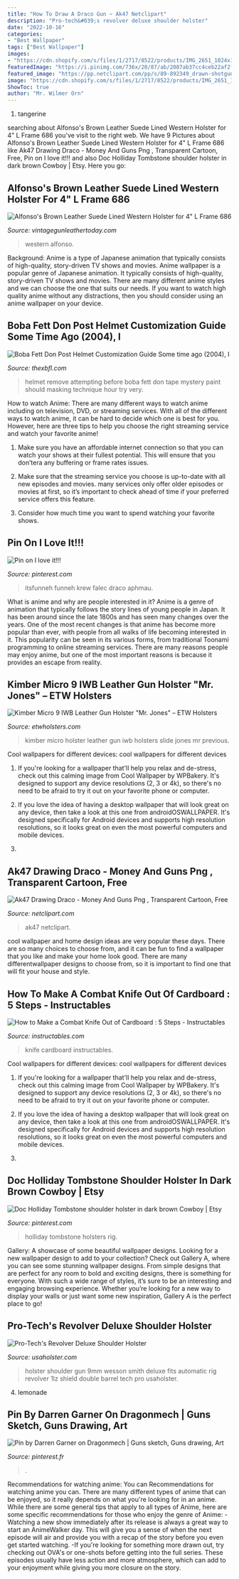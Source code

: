 ```yaml
---
title: "How To Draw A Draco Gun ~ Ak47 Netclipart"
description: "Pro-tech&#039;s revolver deluxe shoulder holster"
date: "2022-10-16"
categories:
- "Best Wallpaper"
tags: ["Best Wallpaper"]
images:
- "https://cdn.shopify.com/s/files/1/2717/8522/products/IMG_2651_1024x1024@2x.JPG?v=1521921856"
featuredImage: "https://i.pinimg.com/736x/20/87/ab/2087ab37cc4ceb22af2f758ecd50d9f7.jpg"
featured_image: "https://pp.netclipart.com/pp/s/89-892349_drawn-shotgun-pencil-draw-a-airsoft-gun.png"
image: "https://cdn.shopify.com/s/files/1/2717/8522/products/IMG_2651_1024x1024@2x.JPG?v=1521921856"
ShowToc: true
author: "Mr. Wilmer Orn"
---
```



1. tangerine 

	

		
searching about Alfonso&#039;s Brown Leather Suede Lined Western Holster for 4&quot; L Frame 686 you've visit to the right web. We have 9 Pictures about Alfonso&#039;s Brown Leather Suede Lined Western Holster for 4&quot; L Frame 686 like Ak47 Drawing Draco - Money And Guns Png , Transparent Cartoon, Free, Pin on I love it!!! and also Doc Holliday Tombstone shoulder holster in dark brown Cowboy | Etsy. Here you go:
		
    
## Alfonso&#039;s Brown Leather Suede Lined Western Holster For 4&quot; L Frame 686

<img loading=lazy src="https://cdn.shopify.com/s/files/1/0277/7818/7346/products/s-l1600-2020_53e4980a-09c9-4979-a88e-a6a8d480eef0_2048x.jpg?v=1586809901" onerror="this.onerror=null;this.src='https://tse3.mm.bing.net/th?id=OIP._HaJlBL-j7ca-wOH2uSu-AHaJ4&amp;pid=15.1';" alt="Alfonso&#039;s Brown Leather Suede Lined Western Holster for 4&quot; L Frame 686">

_Source: vintagegunleathertoday.com_

>western alfonso. 

	

Background: Anime is a type of Japanese animation that typically consists of high-quality, story-driven TV shows and movies.
Anime wallpaper is a popular genre of Japanese animation. It typically consists of high-quality, story-driven TV shows and movies. There are many different anime styles and we can choose the one that suits our needs. If you want to watch high quality anime without any distractions, then you should consider using an anime wallpaper on your device.

    
## Boba Fett Don Post Helmet Customization Guide Some Time Ago (2004), I

<img loading=lazy src="http://www.thexbfl.com/The_Xbox_Football_League/Boba_Fett_Don_Post_Helmet_files/DPTapeBend.jpg" onerror="this.onerror=null;this.src='https://tse2.mm.bing.net/th?id=OIP.l-44BJSbsnd15r7VqjxW6gAAAA&amp;pid=15.1';" alt="Boba Fett Don Post Helmet Customization Guide Some time ago (2004), I">

_Source: thexbfl.com_

>helmet remove attempting before boba fett don tape mystery paint should masking technique hour try very. 

	

How to watch Anime: There are many different ways to watch anime including on television, DVD, or streaming services.
With all of the different ways to watch anime, it can be hard to decide which one is best for you. However, here are three tips to help you choose the right streaming service and watch your favorite anime!
1. Make sure you have an affordable internet connection so that you can watch your shows at their fullest potential. This will ensure that you don’tera any buffering or frame rates issues.

2. Make sure that the streaming service you choose is up-to-date with all new episodes and movies. many services only offer older episodes or movies at first, so it’s important to check ahead of time if your preferred service offers this feature.

3. Consider how much time you want to spend watching your favorite shows.

    
## Pin On I Love It!!!

<img loading=lazy src="https://i.pinimg.com/736x/20/87/ab/2087ab37cc4ceb22af2f758ecd50d9f7.jpg" onerror="this.onerror=null;this.src='https://tse3.mm.bing.net/th?id=OIP.BApeiV8jlkvzwx6lXgq6EQHaKd&amp;pid=15.1';" alt="Pin on I love it!!!">

_Source: pinterest.com_

>itsfunneh funneh krew falec draco aphmau. 

	

What is anime and why are people interested in it?
Anime is a genre of animation that typically follows the story lines of young people in Japan. It has been around since the late 1800s and has seen many changes over the years. One of the most recent changes is that anime has become more popular than ever, with people from all walks of life becoming interested in it. This popularity can be seen in its various forms, from traditional Toonami programming to online streaming services. There are many reasons people may enjoy anime, but one of the most important reasons is because it provides an escape from reality.

    
## Kimber Micro 9 IWB Leather Gun Holster &quot;Mr. Jones&quot; – ETW Holsters

<img loading=lazy src="https://cdn.shopify.com/s/files/1/2717/8522/products/IMG_2651_1024x1024@2x.JPG?v=1521921856" onerror="this.onerror=null;this.src='https://tse1.mm.bing.net/th?id=OIP.vn_p5wDwRTLxJdv4ets6dQHaJ6&amp;pid=15.1';" alt="Kimber Micro 9 IWB Leather Gun Holster &quot;Mr. Jones&quot; – ETW Holsters">

_Source: etwholsters.com_

>kimber micro holster leather gun iwb holsters slide jones mr previous. 

	

Cool wallpapers for different devices:
cool wallpapers for different devices 

1. If you're looking for a wallpaper that'll help you relax and de-stress, check out this calming image from Cool Wallpaper by WPBakery. It's designed to support any device resolutions (2, 3 or 4k), so there's no need to be afraid to try it out on your favorite phone or computer.

2. If you love the idea of having a desktop wallpaper that will look great on any device, then take a look at this one from androidOSWALLPAPER. It's designed specifically for Android devices and supports high resolution resolutions, so it looks great on even the most powerful computers and mobile devices.

3.

    
## Ak47 Drawing Draco - Money And Guns Png , Transparent Cartoon, Free

<img loading=lazy src="https://pp.netclipart.com/pp/s/89-892349_drawn-shotgun-pencil-draw-a-airsoft-gun.png" onerror="this.onerror=null;this.src='https://tse2.mm.bing.net/th?id=OIP.x8QUt_X14BaVRz_jF-lv2gAAAA&amp;pid=15.1';" alt="Ak47 Drawing Draco - Money And Guns Png , Transparent Cartoon, Free">

_Source: netclipart.com_

>ak47 netclipart. 

	

cool wallpaper and home design ideas are very popular these days. There are so many choices to choose from, and it can be fun to find a wallpaper that you like and make your home look good. There are many differentwallpaper designs to choose from, so it is important to find one that will fit your house and style.

    
## How To Make A Combat Knife Out Of Cardboard : 5 Steps - Instructables

<img loading=lazy src="https://cdn.instructables.com/ORIG/FPT/XQ1Z/I9JREM8W/FPTXQ1ZI9JREM8W.jpg?frame=1" onerror="this.onerror=null;this.src='https://tse2.mm.bing.net/th?id=OIP.ACrpTusvph4oODdvHccYDAHaGK&amp;pid=15.1';" alt="How to Make a Combat Knife Out of Cardboard : 5 Steps - Instructables">

_Source: instructables.com_

>knife cardboard instructables. 

	

Cool wallpapers for different devices:
cool wallpapers for different devices 

1. If you're looking for a wallpaper that'll help you relax and de-stress, check out this calming image from Cool Wallpaper by WPBakery. It's designed to support any device resolutions (2, 3 or 4k), so there's no need to be afraid to try it out on your favorite phone or computer.

2. If you love the idea of having a desktop wallpaper that will look great on any device, then take a look at this one from androidOSWALLPAPER. It's designed specifically for Android devices and supports high resolution resolutions, so it looks great on even the most powerful computers and mobile devices.

3.

    
## Doc Holliday Tombstone Shoulder Holster In Dark Brown Cowboy | Etsy

<img loading=lazy src="https://i.pinimg.com/736x/6f/46/29/6f462911af44850841aa3079e629c013.jpg" onerror="this.onerror=null;this.src='https://tse4.mm.bing.net/th?id=OIP.e_A6zHSuFHc_048A2JTrfAHaJ4&amp;pid=15.1';" alt="Doc Holliday Tombstone shoulder holster in dark brown Cowboy | Etsy">

_Source: pinterest.com_

>holliday tombstone holsters rig. 

	

Gallery: A showcase of some beautiful wallpaper designs.
Looking for a new wallpaper design to add to your collection? Check out Gallery A, where you can see some stunning wallpaper designs. From simple designs that are perfect for any room to bold and exciting designs, there is something for everyone. With such a wide range of styles, it’s sure to be an interesting and engaging browsing experience. Whether you’re looking for a new way to display your walls or just want some new inspiration, Gallery A is the perfect place to go!





	
	
    
## Pro-Tech&#039;s Revolver Deluxe Shoulder Holster

<img loading=lazy src="http://www.usaholster.com/uploads/5/7/2/9/57292607/s321120632519395421_p254_i18_w600.png" onerror="this.onerror=null;this.src='https://tse3.mm.bing.net/th?id=OIP.4r1W7P5VJj9o8SszrrVhkAHaJ4&amp;pid=15.1';" alt="Pro-Tech&#039;s Revolver Deluxe Shoulder Holster">

_Source: usaholster.com_

>holster shoulder gun 9mm wesson smith deluxe fits automatic rig revolver 1lz shield double barrel tech pro usaholster. 

	

4. lemonade 

    
## Pin By Darren Garner On Dragonmech | Guns Sketch, Guns Drawing, Art

<img loading=lazy src="https://i.pinimg.com/736x/aa/0f/d6/aa0fd613c7db38ed0272e979cf089311.jpg" onerror="this.onerror=null;this.src='https://tse2.mm.bing.net/th?id=OIP._eVlxHECBCFHPQ_HZ8i35AHaKn&amp;pid=15.1';" alt="Pin by Darren Garner on Dragonmech | Guns sketch, Guns drawing, Art">

_Source: pinterest.fr_

>. 

	

Recommendations for watching anime: You can
Recommendations for watching anime you can. There are many different types of anime that can be enjoyed, so it really depends on what you're looking for in an anime. While there are some general tips that apply to all types of Anime, here are some specific recommendations for those who enjoy the genre of Anime: 
-Watching a new show immediately after its release is always a great way to start an AnimeWalker day. This will give you a sense of when the next episode will air and provide you with a recap of the story before you even get started watching. 
-If you're looking for something more drawn out, try checking out OVA's or one-shots before getting into the full series. These episodes usually have less action and more atmosphere, which can add to your enjoyment while giving you more closure on the story.

